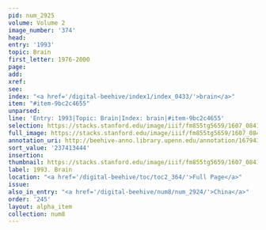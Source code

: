 ```yaml
---
pid: num_2925
volume: Volume 2
image_number: '374'
head:
entry: '1993'
topic: Brain
first_letter: 1976-2000
page:
add:
xref:
see:
index: "<a href='/digital-beehive/index1/index_0433/'>brain</a>"
item: "#item-9bc2c4655"
unparsed:
line: 'Entry: 1993|Topic: Brain|Index: brain|#item-9bc2c4655'
selection: https://stacks.stanford.edu/image/iiif/fm855tg5659/1607_0841/883,3444,2787,317/full/0/default.jpg
full_image: https://stacks.stanford.edu/image/iiif/fm855tg5659/1607_0841/full/full/0/default.jpg
annotation_uri: http://beehive-anno.library.upenn.edu/annotation/1679432054511
sort_value: '237413444'
insertion:
thumbnail: https://stacks.stanford.edu/image/iiif/fm855tg5659/1607_0841/883,3444,600,180/250,/0/default.jpg
label: 1993. Brain
location: "<a href='/digital-beehive/toc/toc2_364/'>Full Page</a>"
issue:
also_in_entry: "<a href='/digital-beehive/num8/num_2924/'>China</a>"
order: '245'
layout: alpha_item
collection: num8
---
```

